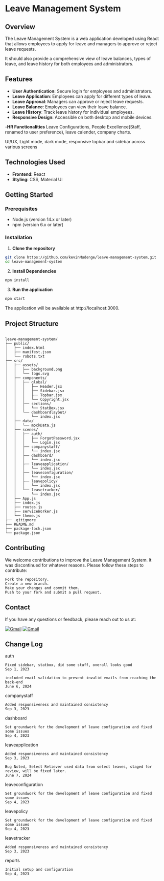 # Leave Management System

## Overview

The Leave Management System is a web application developed using React that allows employees to apply for leave and managers to approve or reject leave requests. 

It should also provide a comprehensive view of leave balances, types of leave, and leave history for both employees and administrators.

## Features

- **User Authentication**: Secure login for employees and administrators.
- **Leave Application**: Employees can apply for different types of leave.
- **Leave Approval**: Managers can approve or reject leave requests.
- **Leave Balance**: Employees can view their leave balance.
- **Leave History**: Track leave history for individual employees.
- **Responsive Design**: Accessible on both desktop and mobile devices.

-**HR Functionalities** Leave Configurations, People Excellence(Staff, renamed to user preference), leave calender, company charts.

UI/UX, Light mode, dark mode, responsive topbar and sidebar across various screens

## Technologies Used

- **Frontend**: React
- **Styling**: CSS, Material UI

## Getting Started

### Prerequisites

- Node.js (version 14.x or later)
- npm (version 6.x or later)

### Installation

1. **Clone the repository**
```bash
git clone https://github.com/kevinMudenge/leave-management-system.git
cd leave-management-system
```


2. **Install Dependencies**
```bash
npm install

```
3. **Run the application**
```bash
npm start
```
The application will be available at http://localhost:3000.

## Project Structure

```plaintext

leave-management-system/
├── public/
│   ├── index.html
│   ├── manifest.json
│   └── robots.txt
├── src/
│   ├── assets/
│   │   ├── background.png
│   │   └── logo.svg
│   ├── components/
│   │   ├── global/
│   │   │   ├── Header.jsx
│   │   │   ├── Sidebar.jsx
│   │   │   ├── Topbar.jsx
│   │   │   └── Copyright.jsx
│   │   ├── sections/
│   │   │   └── StatBox.jsx
│   │   └── dashboardlayout/
│   │       └── index.jsx
│   ├── data/
│   │   └── mockData.js
│   ├── scenes/
│   │   ├── auth/
│   │   │   ├── ForgotPassword.jsx
│   │   │   └── Login.jsx
│   │   ├── companystaff/
│   │   │   └── index.jsx
│   │   ├── dashboard/
│   │   │   └── index.jsx
│   │   ├── leaveapplication/
│   │   │   └── index.jsx
│   │   ├── leaveconfiguration/
│   │   │   └── index.jsx
│   │   ├── leavepolicy/
│   │   │   └── index.jsx
│   │   └── leavetracker/
│   │       └── index.jsx
│   ├── App.js
│   ├── index.js
│   ├── routes.js
│   ├── serviceWorker.js
│   └── theme.js
├── .gitignore
├── README.md
├── package-lock.json
└── package.json
```
## Contributing

We welcome contributions to improve the Leave Management System. It was discontinued for whatever reasons.
Please follow these steps to contribute:

    Fork the repository.
    Create a new branch.
    Make your changes and commit them.
    Push to your fork and submit a pull request.

## Contact

If you have any questions or feedback, please reach out to us at:

[![Gmail](https://img.shields.io/badge/kevnMudenge-D14836?style=for-the-badge&logo=gmail&logoColor=white)](mailto:mudengekevn254@gmail.com) [![Gmail](https://img.shields.io/badge/BrianMunene-D14836?style=for-the-badge&logo=gmail&logoColor=white)](mailto:brianmunene11@gmail.com)

## Change Log

auth

    Fixed sidebar, statbox, did some stuff, overall looks good
    Sep 1, 2023

    included email validation to prevent invalid emails from reaching the back-end
    June 6, 2024

companystaff

    Added responsiveness and maintained consistency
    Sep 3, 2023

dashboard

    Set groundwork for the development of leave configuration and fixed some issues
    Sep 4, 2023

leaveapplication

    Added responsiveness and maintained consistency
    Sep 3, 2023

    Bug Noted, Select Reliever used data from select leaves, staged for review, will be fixed later.
    June 7, 2024

leaveconfiguration

    Set groundwork for the development of leave configuration and fixed some issues
    Sep 4, 2023

leavepolicy

    Set groundwork for the development of leave configuration and fixed some issues
    Sep 4, 2023

leavetracker

    Added responsiveness and maintained consistency
    Sep 3, 2023

reports

    Initial setup and configuration
    Sep 4, 2023


